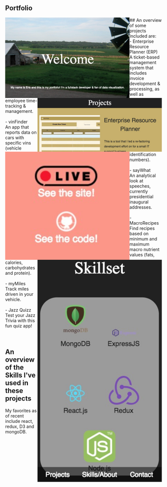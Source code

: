 ## Portfolio
<img src="imgs/port/welcome.jpg" width="400" align="left" style="display:inline-block;">
<img src="imgs/port/projects.jpg" width="400" align="right" style="display:inline-block;">
<img src="imgs/port/links.jpg" width="400" align="left" style="display:inline-block;">
<img src="imgs/port/responsive.jpg" width="400" align="right" style="display:inline-block;">
## An overview of some projects 
Included are:</br>
	- Enterprise Resource Planner (ERP)</br>
		A ticket-based management system that includes invoice development & processing, as well as employee time-tracking & management.</br></br>
	- vinFinder</br>
		An app that reports data on cars with specific vins (vehicle identification numbers).</br></br>
	- sayWhat</br>
		An analytical look at speeches, currently presidential inaugural addresses.</br></br>
	- MacroRecipes</br>
		Find recipes based on minimum and maximum macro nutrient values (fats, calories, carbohydrates and protein).</br></br>
	- myMiles</br>
		Track miles driven in your vehicle.</br></br>
	- Jazz Quizz</br>
		Test your Jazz Trivia with this fun quiz app!</br></br></br>

## An overview of the Skills I've used in these projects
My favorites as of recent include react, redux, D3 and mongoDB.